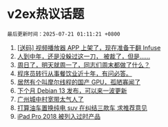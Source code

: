 # v2ex热议话题

`最后更新时间：2025-07-21 01:11:21 +0800`

1. [[送码] 视频播放器 APP 上架了，现在准备干翻 Infuse](https://www.v2ex.com/t/1146394)
1. [人到中年，还是没躲过这一刀， 被裁了，但是......](https://www.v2ex.com/t/1146397)
1. [周日了，明天就周一了，同志们周末都做了什么？](https://www.v2ex.com/t/1146401)
1. [程序员转行从事餐饮业近十年，有问必答。](https://www.v2ex.com/t/1146449)
1. [居然有个叫摩尔线程的国产 GPU，孤陋寡闻了](https://www.v2ex.com/t/1146404)
1. [下个月 Debian 13 发布，可以来一波更新](https://www.v2ex.com/t/1146388)
1. [广州城中村宽带太气人了](https://www.v2ex.com/t/1146429)
1. [打算油车置换纯电 suv 在纠结三款车 求推荐意见](https://www.v2ex.com/t/1146391)
1. [iPad Pro 2018 被列入过时产品](https://www.v2ex.com/t/1146439)

